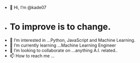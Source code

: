 - 👋 Hi, I’m @kade07
- # To improve is to change.
- 👀 I’m interested in ...Python, JavaScript and Machine Learning.
- 🌱 I’m currently learning ...Machine Learning Engineer
- 💞️ I’m looking to collaborate on ...anything A.I. related..
- 📫 How to reach me ...

<!---
kade07/kade07 is a ✨ special ✨ repository because its `README.md` (this file) appears on your GitHub profile.
You can click the Preview link to take a look at your changes.
--->
